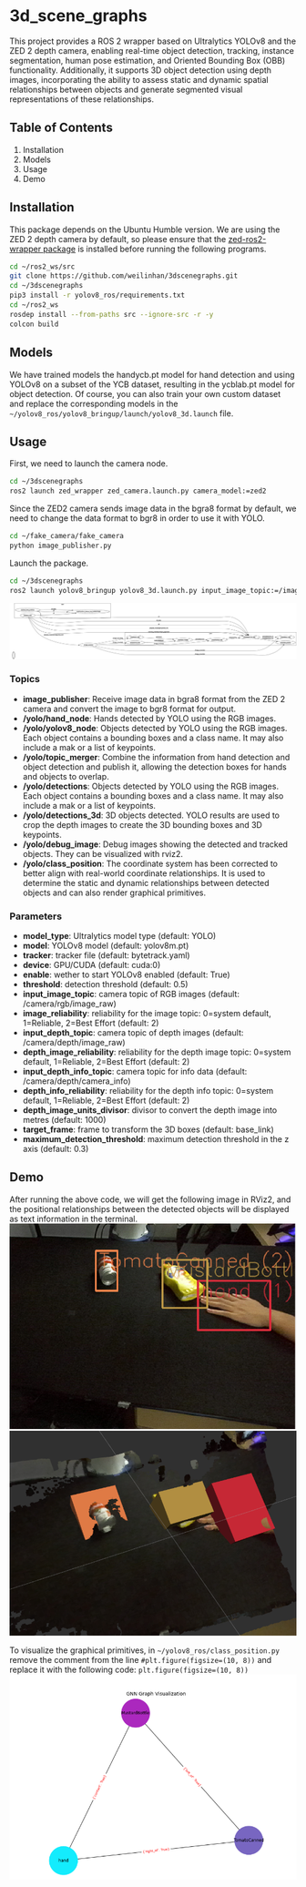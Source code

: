 # **3d_scene_graphs**
This project provides a ROS 2 wrapper based on Ultralytics YOLOv8 and the ZED 2 depth camera, enabling real-time object detection, tracking, instance segmentation, human pose estimation, and Oriented Bounding Box (OBB) functionality. Additionally, it supports 3D object detection using depth images, incorporating the ability to assess static and dynamic spatial relationships between objects and generate segmented visual representations of these relationships.

## Table of Contents
1. Installation
2. Models
3. Usage
4. Demo

## Installation
This package depends on the Ubuntu Humble version. We are using the ZED 2 depth camera by default, so please ensure that the [zed-ros2-wrapper package](https://github.com/stereolabs/zed-ros2-wrapper) is installed before running the following programs.
```bash
cd ~/ros2_ws/src
git clone https://github.com/weilinhan/3dscenegraphs.git
cd ~/3dscenegraphs
pip3 install -r yolov8_ros/requirements.txt
cd ~/ros2_ws
rosdep install --from-paths src --ignore-src -r -y
colcon build
```

## Models
We have trained models the handycb.pt model for hand detection and using YOLOv8 on a subset of the YCB dataset, resulting in the ycblab.pt model for object detection. Of course, you can also train your own custom dataset and replace the corresponding models in the `~/yolov8_ros/yolov8_bringup/launch/yolov8_3d.launch` file.

## Usage
First, we need to launch the camera node.
```bash
cd ~/3dscenegraphs
ros2 launch zed_wrapper zed_camera.launch.py camera_model:=zed2
```
Since the ZED2 camera sends image data in the bgra8 format by default, we need to change the data format to bgr8 in order to use it with YOLO.
```bash
cd ~/fake_camera/fake_camera
python image_publisher.py
```
Launch the package.
```bash
cd ~/3dscenegraphs
ros2 launch yolov8_bringup yolov8_3d.launch.py input_image_topic:=/image_converted image_reliability:=1 input_depth_topic:=/zed/zed_node/depth/depth_registered input_depth_info_topic:=/zed/zed_node/depth/camera_info depth_image_reliability:=1 depth_info_reliability:=1 target_frame:=zed_left_camera_optical_frame
```
![rosgraph](rosgraph.png)
### Topics
- **image_publisher**: Receive image data in bgra8 format from the ZED 2 camera and convert the image to bgr8 format for output.
- **/yolo/hand_node**: Hands detected by YOLO using the RGB images. 
- **/yolo/yolov8_node**: Objects detected by YOLO using the RGB images. Each object contains a bounding boxes and a class name. It may also include a mak or a list of keypoints.
- **/yolo/topic_merger**: Combine the information from hand detection and object detection and publish it, allowing the detection boxes for hands and objects to overlap.
- **/yolo/detections**: Objects detected by YOLO using the RGB images. Each object contains a bounding boxes and a class name. It may also include a mak or a list of keypoints.
- **/yolo/detections_3d**: 3D objects detected. YOLO results are used to crop the depth images to create the 3D bounding boxes and 3D keypoints.
- **/yolo/debug_image**: Debug images showing the detected and tracked objects. They can be visualized with rviz2.
- **/yolo/class_position**: The coordinate system has been corrected to better align with real-world coordinate relationships. It is used to determine the static and dynamic relationships between detected objects and can also render graphical primitives.

### Parameters

- **model_type**: Ultralytics model type (default: YOLO)
- **model**: YOLOv8 model (default: yolov8m.pt)
- **tracker**: tracker file (default: bytetrack.yaml)
- **device**: GPU/CUDA (default: cuda:0)
- **enable**: wether to start YOLOv8 enabled (default: True)
- **threshold**: detection threshold (default: 0.5)
- **input_image_topic**: camera topic of RGB images (default: /camera/rgb/image_raw)
- **image_reliability**: reliability for the image topic: 0=system default, 1=Reliable, 2=Best Effort (default: 2)
- **input_depth_topic**: camera topic of depth images (default: /camera/depth/image_raw)
- **depth_image_reliability**: reliability for the depth image topic: 0=system default, 1=Reliable, 2=Best Effort (default: 2)
- **input_depth_info_topic**: camera topic for info data (default: /camera/depth/camera_info)
- **depth_info_reliability**: reliability for the depth info topic: 0=system default, 1=Reliable, 2=Best Effort (default: 2)
- **depth_image_units_divisor**: divisor to convert the depth image into metres (default: 1000)
- **target_frame**: frame to transform the 3D boxes (default: base_link)
- **maximum_detection_threshold**: maximum detection threshold in the z axis (default: 0.3)

## Demo
After running the above code, we will get the following image in RViz2, and the positional relationships between the detected objects will be displayed as text information in the terminal.
![rosgraph](detection.png)
![rosgraph](3Ddetection.png)

To visualize the graphical primitives, in `~/yolov8_ros/class_position.py` remove the comment from the line `#plt.figure(figsize=(10, 8))` and replace it with the following code: `plt.figure(figsize=(10, 8))`
![rosgraph](graph.png)
